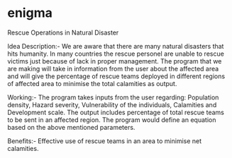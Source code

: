 # enigma 
Rescue Operations in Natural Disaster

Idea Description:-
We are aware that there are many natural disasters that hits humanity. In many countries the rescue personel are unable to rescue victims just because of lack in proper management. The program that we are making will take in information from the user about the affected area and will give the percentage of rescue teams deployed in different regions of affected area to minimise the total calamities as output.

Working:-
The program takes inputs from the user regarding: Population density, Hazard severity, Vulnerability of the individuals, Calamities and Development scale. The output includes percentage of total rescue teams to be sent in an affected region. The program would define an equation based on the above mentioned parameters.

Benefits:-
Effective use of rescue teams in an area to minimise net calamities. 
